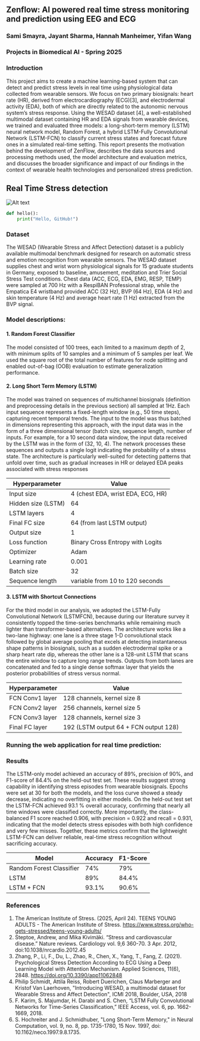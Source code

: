 ## Zenflow: AI powered real time stress monitoring and prediction using EEG and ECG 

### Sami Smayra, Jayant Sharma, Hannah Manheimer, Yifan Wang 
### Projects in Biomedical AI - Spring 2025

### Introduction
This project aims to create a machine learning-based system that can detect and predict stress levels in real time using physiological data collected from wearable sensors.
We focus on two primary biosignals: heart rate (HR), derived from electrocardiography (ECG)[3], and electrodermal activity (EDA), both of which are directly related to the autonomic nervous system’s stress response. Using the WESAD dataset [4], a well-established multimodal dataset containing HR and EDA signals from wearable devices, we trained and evaluated three models: a long-short-term memory (LSTM) neural network model, Random Forest, a hybrid LSTM-Fully Convolutional Network (LSTM-FCN) to classify current stress states and forecast future ones in a simulated real-time setting. This report presents the motivation behind the development of ZenFlow,
describes the data sources and processing methods used, the model architecture and evaluation metrics, and discusses the broader significance and impact of our findings in the context of wearable health technologies and personalized stress prediction.

## Real Time Stress detection

![Alt text](images/my_picture.png)
```python
def hello():
    print("Hello, GitHub!")
```

### Dataset
The WESAD (Wearable Stress and Affect Detection) dataset is a publicly available multimodal benchmark designed for research on automatic stress and emotion recognition from wearable sensors. The WESAD dataset supplies chest and wrist worn physiological signals for 15 graduate students in Germany, exposed to baseline, amusement, meditation and Trier Social Stress Test conditions. Chest data (ACC, ECG, EDA, EMG, RESP, TEMP) were sampled at 700 Hz with a RespiBAN Professional strap, while the Empatica E4 wristband provided ACC (32 Hz), BVP (64 Hz), EDA (4 Hz) and skin temperature (4 Hz) and average heart rate (1 Hz) extracted from the BVP signal.

### Model descriptions:

#### 1. Random Forest Classifier 
The model consisted of 100 trees, each limited to a maximum depth of 2, with minimum splits of 10 samples and a minimum of 5 samples per leaf. We used the square root of the total number of features for node splitting and enabled out-of-bag (OOB) evaluation to estimate generalization performance.

#### 2. Long Short Term Memory (LSTM)
The model was trained on sequences of multichannel biosignals (definition and preprocessing details in the previous section) all sampled at 1Hz. Each input sequence represents a fixed-length window (e.g., 50 time steps), capturing recent temporal trends. The input to the model was thus batched in dimensions representing this approach, with the input data was in the form of a three dimensional tensor (batch size, sequence length, number of inputs. For example, for a 10 second data window, the input data
received by the LSTM was in the form of (32, 10, 4). The network processes these sequences and outputs a single logit indicating the probability of a stress state. The architecture is particularly well-suited for detecting patterns that unfold over time, such as gradual increases in HR or delayed EDA peaks associated with stress responses

| Hyperparameter         | Value                                   |
|-------------------------|-----------------------------------------|
| Input size              | 4 (chest EDA, wrist EDA, ECG, HR)       |
| Hidden size (LSTM)      | 64                                      |
| LSTM layers             | 4                                       |
| Final FC size           | 64 (from last LSTM output)              |
| Output size             | 1                                       |
| Loss function           | Binary Cross Entropy with Logits        |
| Optimizer               | Adam                                    |
| Learning rate           | 0.001                                   |
| Batch size              | 32                                      |
| Sequence length         | variable from 10 to 120 seconds         |

#### 3. LSTM with Shortcut Connections
For the third model in our analysis, we adopted the LSTM-Fully Convolutional Network (LSTMFCN), because during our literature survey it consistently topped the time-series benchmarks while remaining much lighter than transformer-based alternatives. The architecture works like a two-lane highway: one lane is a three stage 1-D convolutional stack followed by global average pooling that excels at detecting instantaneous shape patterns in biosignals, such as a sudden electrodermal spike or a sharp heart rate dip, whereas the other lane is a 128-unit LSTM that scans the entire window to capture long range trends. Outputs from both lanes are concatenated and fed to a single dense
softmax layer that yields the posterior probabilities of stress versus normal.

| Hyperparameter      | Value                                     |
|----------------------|-------------------------------------------|
| FCN Conv1 layer      | 128 channels, kernel size 8               |
| FCN Conv2 layer      | 256 channels, kernel size 5               |
| FCN Conv3 layer      | 128 channels, kernel size 3               |
| Final FC layer       | 192 (LSTM output 64 + FCN output 128)     |


### Running the web application for real time prediction:

### Results

The LSTM-only model achieved an accuracy of 89%, precision of 90%, and F1-score of 84.4% on the held-out test set. These results suggest strong capability in identifying stress episodes from wearable biosignals. Epochs were set at 30 for both the models, and the loss curve showed a steady decrease, indicating no overfitting in either models.
On the held-out test set the LSTM-FCN achieved 93.1 % overall accuracy, confirming that nearly all time windows were classified correctly. More importantly, the class-balanced F1 score reached 0.906, with precision = 0.922 and recall = 0.931, indicating that the model detects stress episodes with both high confidence and very few misses. Together, these metrics confirm that the lightweight LSTM-FCN can deliver reliable, real-time stress recognition without sacrificing accuracy.

| Model                   | Accuracy | F1-Score |
|--------------------------|----------|----------|
| Random Forest Classifier | 74%      | 79%      |
| LSTM                     | 89%      | 84.4%    |
| LSTM + FCN               | 93.1%    | 90.6%    |

### References

1. The American Institute of Stress. (2025, April 24). TEENS YOUNG ADULTS - The American Institute of
Stress. https://www.stress.org/who-gets-stressed/teens-young-adults/
2.  Steptoe, Andrew, and Mika Kivimäki. “Stress and cardiovascular disease.” Nature reviews. Cardiology vol.
9,6 360-70. 3 Apr. 2012, doi:10.1038/nrcardio.2012.45
3.  Zhang, P., Li, F., Du, L., Zhao, R., Chen, X., Yang, T., Fang, Z. (2021). Psychological Stress Detection
According to ECG Using a Deep Learning Model with Attention Mechanism. Applied Sciences, 11(6), 2848.
https://doi.org/10.3390/app11062848
4.  Philip Schmidt, Attila Reiss, Robert Duerichen, Claus Marberger and Kristof Van Laerhoven, "Introducing
WESAD, a multimodal dataset for Wearable Stress and Affect Detection", ICMI 2018, Boulder, USA, 2018
5.  F. Karim, S. Majumdar, H. Darabi and S. Chen, “LSTM Fully Convolutional Networks for Time-Series
Classification,” IEEE Access, vol. 6, pp. 1662-1669, 2018.
6.  S. Hochreiter and J. Schmidhuber, "Long Short-Term Memory," in Neural Computation, vol. 9, no. 8, pp.
1735-1780, 15 Nov. 1997, doi: 10.1162/neco.1997.9.8.1735.
